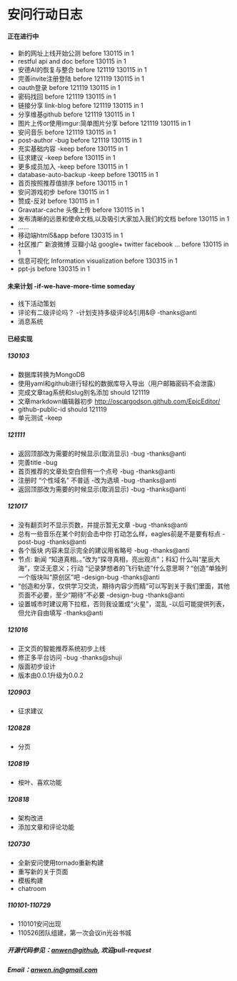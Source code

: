 安问行动日志
========


#### 正在进行中

* 新的网址上线开始公测 before 130115 in 1
* restful api and doc before 130115 in 1
* 安德AI的恢复与整合 before 121119 130115 in 1
* 完善invite注册登陆 before 121119 130115 in 1
* oauth登录 before 121119 130115 in 1
* 密码找回 before 121119 130115 in 1
* 链接分享 link-blog before 121119 130115 in 1
* 分享维基github before 121119 130115 in 1
* 图片上传or使用imgur:简单图片分享 before 121119 130115 in 1
* 安问音乐 before 121119 130115 in 1
* post-author -bug before 121119 130115 in 1
* 充实基础内容 -keep before 130115 in 1
* 征求建议 -keep before 130115 in 1
* 更多成员加入 -keep before 130115 in 1
* database-auto-backup -keep before 130115 in 1
* 首页按照推荐值排序 before 130115 in 1
* 安问游戏初步 before 130115 in 1
* 赞成-反对 before 130115 in 1
* Gravatar-cache 头像上传 before 130115 in 1
* 发布清晰的远景和使命文档,以及吸引大家加入我们的文档 before 130115 in 1
* ......
* 移动端html5&app before 130315 in 1
* 社区推广 新浪微博 豆瓣小站 google+ twitter facebook ...  before 130115 in 1
* 信息可视化 Information visualization  before 130315 in 1
* ppt-js  before 130315 in 1

#### 未来计划 -if-we-have-more-time someday
* 线下活动策划
* 评论有二级评论吗？ -计划支持多级评论&引用&@ -thanks@anti
* 消息系统

#### 已经实现

##### 130103
* 数据库转换为MongoDB
* 使用yaml和github进行轻松的数据库导入导出（用户邮箱密码不会泄露）
* 完成文章tag系统和slug别名添加 should 121119
* 文章markdown编辑器初步 http://oscargodson.github.com/EpicEditor/
* github-public-id should 121119
* 单元测试 -keep

##### 121111
* 返回顶部改为需要的时候显示(取消显示) -bug -thanks@anti
* 完善title -bug
* 首页推荐的文章处空白但有一个点号 -bug -thanks@anti
* 注册时 “个性域名” 不普适 -改为选填 -bug -thanks@anti
* 返回顶部改为需要的时候显示(取消显示) -bug -thanks@anti

##### 121017
* 没有翻页时不显示页数，并提示暂无文章 -bug -thanks@anti
* 总有一些音乐在某个时刻会击中你 打动怎么样，eagles前是不是要有标点 -post-bug -thanks@anti
* 各个版块 内容未显示完全的建议用省略号 -bug -thanks@anti
* 节点: 新闻 “知道真相。。”改为“探寻真相，亮出观点”；科幻 什么叫“星辰大海”，空泛无意义；行动 “记录梦想者的飞行轨迹”什么意思啊？“创造”单独列一个版块叫“原创区”吧 -design-bug -thanks@anti
* “创造和分享，仅供学习交流，期待内容少而精”可以写到关于我们里面，其他页面不必要，至少“期待”不必要 -design-bug -thanks@anti
* 设置城市时建议用下拉框，否则我设置成“火星”，混乱 -以后可能提供列表，但允许自由填写 -thanks@anti

##### 121016
* 正文页的智能推荐系统初步上线
* 修正多平台访问 -bug -thanks@shuji
* 版面初步设计
* 版本由0.0.1升级为0.0.2

##### 120903
* 征求建议

##### 120828
* 分页

##### 120819
* 桉叶、喜欢功能

##### 120818
* 架构改进
* 添加文章和评论功能

##### 120730
* 全新安问使用tornado重新构建
* 重写新的关于页面
* 模板构建
* chatroom

##### 110101-110729
* 110101安问出现
* 110526团队组建，第一次会议in光谷书城

##### 开源代码参见：[anwen@github](https://github.com/askender/anwen.in ), 欢迎pull-request

##### Email：anwen.in@gmail.com